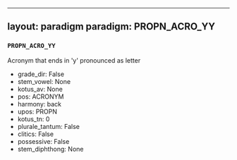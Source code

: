 
---
layout: paradigm
paradigm: PROPN_ACRO_YY
---
### ` PROPN_ACRO_YY `

Acronym that ends in 'y' pronounced as letter
* grade_dir: False
* stem_vowel: None
* kotus_av: None
* pos: ACRONYM
* harmony: back
* upos: PROPN
* kotus_tn: 0
* plurale_tantum: False
* clitics: False
* possessive: False
* stem_diphthong: None

